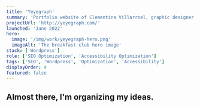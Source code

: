 ```yaml
---
title: 'Yeyegraph'
summary: 'Portfolio website of Clementina Villarroel, graphic designer. My work here was to apply some final touch ups regarding SEO optimization and solving some accessibility issues.'
projectUrl: 'http://yeyegraph.com/'
launched: 'June 2022'
hero:
  image: '/img/work/yeyegraph-hero.png'
  imageAlt: 'The breakfast club hero image'
stack: ['Wordpress']
role: ['SEO Optimization', 'Accessibility Optimization']
tags: ['SEO', 'Wordpress', 'Optimization', 'Accessibility']
displayOrder: 4
featured: false
---
```




## Almost there, I'm organizing my ideas.
